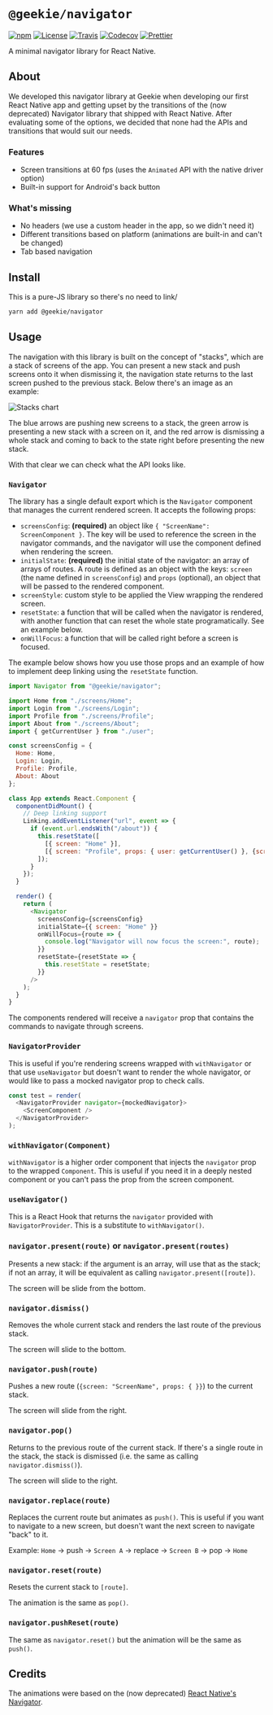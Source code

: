 # `@geekie/navigator`

[![npm](https://badgen.net/npm/v/@geekie/navigator)](https://npmjs.org/@geekie/navigator)
[![License](https://badgen.net/badge/license/MIT/blue)](LICENSE)
[![Travis](https://badgen.net/travis/geekie/navigator)](https://travis-ci.com/geekie/navigator)
[![Codecov](https://badgen.net/codecov/c/github/geekie/navigator)](https://codecov.io/gh/geekie/navigator)
[![Prettier](https://badgen.net/badge/code%20style/prettier/ff69b4)](https://github.com/prettier/prettier)

A minimal navigator library for React Native.

## About

We developed this navigator library at Geekie when developing our first React Native app and getting upset by the transitions of the (now deprecated) Navigator library that shipped with React Native. After evaluating some of the options, we decided that none had the APIs and transitions that would suit our needs.

### Features

- Screen transitions at 60 fps (uses the `Animated` API with the native driver option)
- Built-in support for Android's back button

### What's missing

- No headers (we use a custom header in the app, so we didn't need it)
- Different transitions based on platform (animations are built-in and can't be changed)
- Tab based navigation

## Install

This is a pure-JS library so there's no need to link/

```sh
yarn add @geekie/navigator
```

## Usage

The navigation with this library is built on the concept of "stacks", which are a stack of screens of the app. You can present a new stack and push screens onto it when dismissing it, the navigation state returns to the last screen pushed to the previous stack. Below there's an image as an example:

![Stacks chart](https://user-images.githubusercontent.com/1574588/43719589-7a22ba5c-9964-11e8-98b4-067ed320a203.png)

The blue arrows are pushing new screens to a stack, the green arrow is presenting a new stack with a screen on it, and the red arrow is dismissing a whole stack and coming to back to the state right before presenting the new stack.

With that clear we can check what the API looks like.

### `Navigator`

The library has a single default export which is the `Navigator` component that manages the current rendered screen. It accepts the following props:

- `screensConfig`: **(required)** an object like `{ "ScreenName": ScreenComponent }`. The key will be used to reference the screen in the navigator commands, and the navigator will use the component defined when rendering the screen.
- `initialState`: **(required)** the initial state of the navigator: an array of arrays of routes. A route is defined as an object with the keys: `screen` (the name defined in `screensConfig`) and `props` (optional), an object that will be passed to the rendered component.
- `screenStyle`: custom style to be applied the View wrapping the rendered screen.
- `resetState`: a function that will be called when the navigator is rendered, with another function that can reset the whole state programatically. See an example below.
- `onWillFocus`: a function that will be called right before a screen is focused.

The example below shows how you use those props and an example of how to implement deep linking using the `resetState` function.

```js
import Navigator from "@geekie/navigator";

import Home from "./screens/Home";
import Login from "./screens/Login";
import Profile from "./screens/Profile";
import About from "./screens/About";
import { getCurrentUser } from "./user";

const screensConfig = {
  Home: Home,
  Login: Login,
  Profile: Profile,
  About: About
};

class App extends React.Component {
  componentDidMount() {
    // Deep linking support
    Linking.addEventListener("url", event => {
      if (event.url.endsWith("/about")) {
        this.resetState([
          [{ screen: "Home" }],
          [{ screen: "Profile", props: { user: getCurrentUser() }, {screen: "About"} }]
        ]);
      }
    });
  }

  render() {
    return (
      <Navigator
        screensConfig={screensConfig}
        initialState={{ screen: "Home" }}
        onWillFocus={route => {
          console.log("Navigator will now focus the screen:", route);
        }}
        resetState={resetState => {
          this.resetState = resetState;
        }}
      />
    );
  }
}
```

The components rendered will receive a `navigator` prop that contains the commands to navigate through screens.

### `NavigatorProvider`

This is useful if you're rendering screens wrapped with `withNavigator` or that use `useNavigator` but doesn't want to render the whole navigator, or would like to pass a mocked navigator prop to check calls.

```js
const test = render(
  <NavigatorProvider navigator={mockedNavigator}>
    <ScreenComponent />
  </NavigatorProvider>
);
```

### `withNavigator(Component)`

`withNavigator` is a higher order component that injects the `navigator` prop to the wrapped `Component`. This is useful if you need it in a deeply nested component or you can't pass the prop from the screen component.

### `useNavigator()`

This is a React Hook that returns the `navigator` provided with `NavigatorProvider`. This is a substitute to `withNavigator()`.

### `navigator.present(route)` or `navigator.present(routes)`

Presents a new stack: if the argument is an array, will use that as the stack; if not an array, it will be equivalent as calling `navigator.present([route])`.

The screen will be slide from the bottom.

### `navigator.dismiss()`

Removes the whole current stack and renders the last route of the previous stack.

The screen will slide to the bottom.

### `navigator.push(route)`

Pushes a new route (`{screen: "ScreenName", props: { }}`) to the current stack.

The screen will slide from the right.

### `navigator.pop()`

Returns to the previous route of the current stack. If there's a single route in the stack, the stack is dismissed (i.e. the same as calling `navigator.dismiss()`).

The screen will slide to the right.

### `navigator.replace(route)`

Replaces the current route but animates as `push()`. This is useful if you want to navigate to a new screen, but doesn't want the next screen to navigate "back" to it.

Example: `Home` -> push -> `Screen A` -> replace -> `Screen B` -> pop -> `Home`

### `navigator.reset(route)`

Resets the current stack to `[route]`.

The animation is the same as `pop()`.

### `navigator.pushReset(route)`

The same as `navigator.reset()` but the animation will be the same as `push()`.

## Credits

The animations were based on the (now deprecated) [React Native's Navigator](https://github.com/facebookarchive/react-native-custom-components/blob/master/src/NavigatorSceneConfigs.js).
